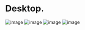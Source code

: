 # Desktop.

![image](https://github.com/Agricultural-Automation-System/Desktop/assets/112937503/28129353-11c2-4fcb-9b15-192365b7a3ec)
![image](https://github.com/Agricultural-Automation-System/Desktop/assets/112937503/d772c45e-b8c9-4f18-8096-e76b724242bb)
![image](https://github.com/Agricultural-Automation-System/Desktop/assets/112937503/24aa0a21-100b-4794-b20d-57bba8deeaf1)
![image](https://github.com/Agricultural-Automation-System/Desktop/assets/112937503/996fe1a0-b06e-49c1-bfed-b92cb5d9f74a)



